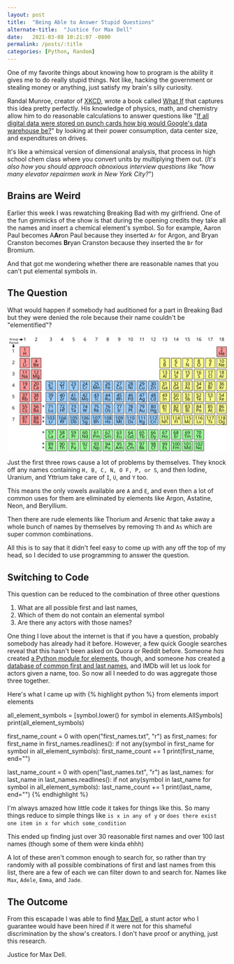 ```yaml
---
layout: post
title:  "Being Able to Answer Stupid Questions"
alternate-title:  "Justice for Max Dell"
date:   2021-03-08 10:21:07 -0800
permalink: /posts/:title
categories: [Python, Random]
---
```

One of my favorite things about knowing how to program is the ability it gives me to do really stupid things. Not like, hacking the government or stealing money or anything, just satisfy my brain's silly curiosity.

Randal Munroe, creator of [XKCD](https://xkcd.com/), wrote a book called [What If](https://www.amazon.com/What-Scientific-Hypothetical-Questions-International/dp/0544456866) that captures this idea pretty perfectly.
His knowledge of physics, math, and chemistry allow him to do reasonable calculations to answer questions like "[If all digital data were stored on punch cards how big would Google's data warehouse be?](https://www.youtube.com/watch?v=I64CQp6z0Pk)" by looking at their power consumption, data center size, and expenditures on drives.

It's like a whimsical version of dimensional analysis, that process in high school chem class where you convert units by multiplying them out.
(*It's also how you should approach obnoxious interview questions like "how many elevator repairmen work in New York City?*")

## Brains are Weird

Earlier this week I was rewatching Breaking Bad with my girlfriend. One of the fun gimmicks of the show is that during the opening credits they take all the names and insert a chemical element's symbol.
So for example, Aaron Paul becomes A**Ar**on Paul because they inserted `Ar` for Argon, and Bryan Cranston becomes **Br**yan Cranston because they inserted the `Br` for Bromium.

And that got me wondering whether there are reasonable names that you can't put elemental symbols in.

## The Question

What would happen if somebody had auditioned for a part in Breaking Bad but they were denied the role because their name couldn't be "elementified"?

![periodic table](/assets/max_dell/periodic_table.png)

Just the first three rows cause a lot of problems by themselves. They knock off any names containing `H, B, C, N, O F, P, or S`, and then Iodine, Uranium, and Yttrium take care of  `I`, `U`, and `Y` too.

This means the only vowels available are `A` and `E`, and even then a lot of common uses for them are eliminated by elements like Argon, Astatine, Neon, and Beryllium.

Then there are rude elements like Thorium and Arsenic that take away a whole bunch of names by themselves by removing `Th` and `As` which are super common combinations.

All this is to say that it didn't feel easy to come up with any off the top of my head, so I decided to use programming to answer the question.

## Switching to Code

This question can be reduced to the combination of three other questions
1. What are all possible first and last names,
2. Which of them do not contain an elemental symbol
3. Are there any actors with those names?

One thing I love about the internet is that if you have a question, probably somebody has already had it before.
However, a few quick Google searches reveal that this hasn't been asked on Quora or Reddit before. Someone _has_ created [a Python module for elements](https://pypi.org/project/PeriodicElements/), though, and someone _has_ created [a database of common first and last names](https://github.com/smashew/NameDatabases), and IMDb will let us look for actors given a name, too. So now all I needed to do was aggregate those three together.

Here's what I came up with
{% highlight python %}
from elements import elements

all_element_symbols = [symbol.lower() for symbol in elements.AllSymbols]
print(all_element_symbols)

first_name_count = 0
with open("first_names.txt", "r") as first_names:
    for first_name in first_names.readlines():
        if not any(symbol in first_name for symbol in all_element_symbols):
            first_name_count += 1
            print(first_name, end="")

last_name_count = 0
with open("last_names.txt", "r") as last_names:
    for last_name in last_names.readlines():
        if not any(symbol in last_name for symbol in all_element_symbols):
            last_name_count += 1
            print(last_name, end="")
{% endhighlight %}

I'm always amazed how little code it takes for things like this. So many things reduce to simple things like `is x in any of y` or `does there exist one item in x for which some_condition`

This ended up finding just over 30 reasonable first names and over 100 last names (though some of them were kinda ehhh)

A lot of these aren't common enough to search for, so rather than try randomly with all possible combinations of first and last names from this list, there are a few of each we can filter down to and search for. Names like `Max`, `Adele`, `Emma`, and `Jade`.

## The Outcome

From this escapade I was able to find [Max Dell](https://www.imdb.com/name/nm2938935/), a stunt actor who I guarantee would have been hired if it were not for this shameful discrimination by the show's creators. I don't have proof or anything, just this research.

Justice for Max Dell.
